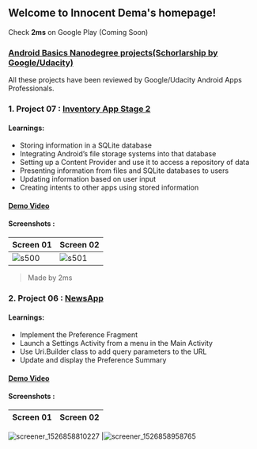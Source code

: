 ## Welcome to Innocent Dema's homepage!

Check **2ms** on Google Play (Coming Soon)

### [Android Basics Nanodegree projects(Schorlarship by Google/Udacity)](https://confirm.udacity.com/3XDREDPM)

All these projects have been reviewed by Google/Udacity Android Apps Professionals.

### 1. Project 07 : [Inventory App Stage 2](https://github.com/angwandi/Books) 

#### Learnings: 
* Storing information in a SQLite database
* Integrating Android’s file storage systems into that database
* Setting up a Content Provider and use it to access a repository of data
* Presenting information from files and SQLite databases to users
* Updating information based on user input
* Creating intents to other apps using stored information

#### [Demo Video](https://www.youtube.com/watch?v=JlT3Z2kI5RE&t=4s)

#### Screenshots :

Screen 01 | Screen 02
--------- | ---------
![s500](https://user-images.githubusercontent.com/31923567/42063214-8ea4cd9e-7b28-11e8-8876-a65289d06e15.png) |![s501](https://user-images.githubusercontent.com/31923567/42063217-90a26bb0-7b28-11e8-95bf-982d2f84d809.png)

> Made by 2ms

### 2. Project 06 : [NewsApp](https://github.com/angwandi/NewsAppABNSGU) 

#### Learnings: 
* Implement the Preference Fragment
* Launch a Settings Activity from a menu in the Main Activity
* Use Uri.Builder class to add query parameters to the URL
* Update and display the Preference Summary

#### [Demo Video](https://www.youtube.com/watch?v=oA2RqZK7JZo&t=43s)

#### Screenshots :

Screen 01 | Screen 02
--------- | ---------
![screener_1526858810227](https://user-images.githubusercontent.com/31923567/40304949-70e5e546-5cf0-11e8-830e-624f13edf50e.png)
|![screener_1526858958765](https://user-images.githubusercontent.com/31923567/40304959-782a9f2c-5cf0-11e8-8a47-e5c12976fc5d.png)







